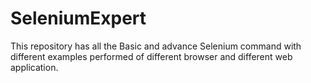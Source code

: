 # SeleniumExpert
This repository has all the Basic and advance Selenium command with different examples performed of different browser and different web application.
